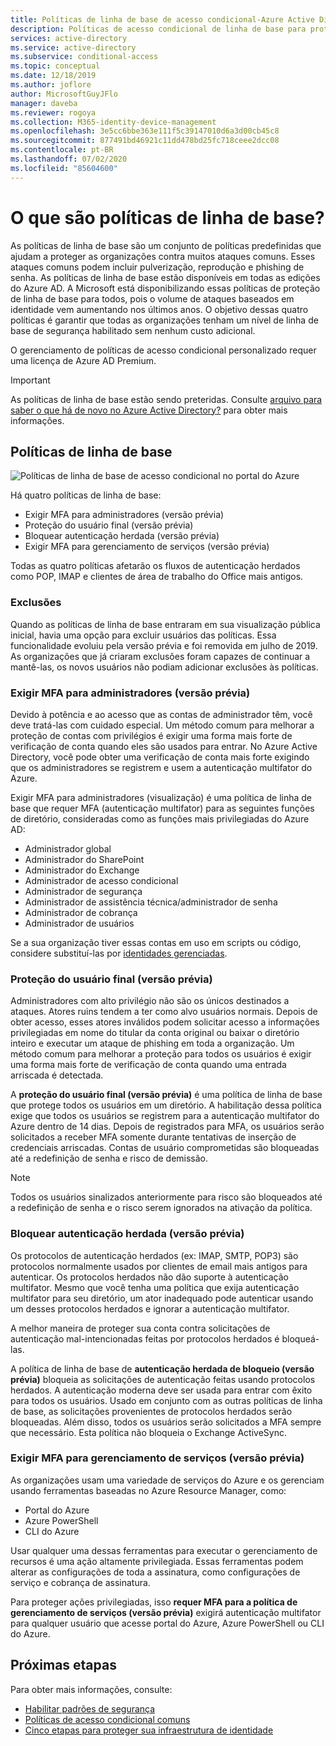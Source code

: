 ```yaml
---
title: Políticas de linha de base de acesso condicional-Azure Active Directory
description: Políticas de acesso condicional de linha de base para proteger as organizações contra ataques comuns
services: active-directory
ms.service: active-directory
ms.subservice: conditional-access
ms.topic: conceptual
ms.date: 12/18/2019
ms.author: joflore
author: MicrosoftGuyJFlo
manager: daveba
ms.reviewer: rogoya
ms.collection: M365-identity-device-management
ms.openlocfilehash: 3e5cc6bbe363e111f5c39147010d6a3d00cb45c8
ms.sourcegitcommit: 877491bd46921c11dd478bd25fc718ceee2dcc08
ms.contentlocale: pt-BR
ms.lasthandoff: 07/02/2020
ms.locfileid: "85604600"
---
```

# <a name="what-are-baseline-policies"></a>O que são políticas de linha de base?

As políticas de linha de base são um conjunto de políticas predefinidas que ajudam a proteger as organizações contra muitos ataques comuns. Esses ataques comuns podem incluir pulverização, reprodução e phishing de senha. As políticas de linha de base estão disponíveis em todas as edições do Azure AD. A Microsoft está disponibilizando essas políticas de proteção de linha de base para todos, pois o volume de ataques baseados em identidade vem aumentando nos últimos anos. O objetivo dessas quatro políticas é garantir que todas as organizações tenham um nível de linha de base de segurança habilitado sem nenhum custo adicional.

O gerenciamento de políticas de acesso condicional personalizado requer uma licença de Azure AD Premium.

> [!IMPORTANT]
> As políticas de linha de base estão sendo preteridas. Consulte [arquivo para saber o que há de novo no Azure Active Directory?](../fundamentals/whats-new-archive.md#replacement-of-baseline-policies-with-security-defaults) para obter mais informações.

## <a name="baseline-policies"></a>Políticas de linha de base

![Políticas de linha de base de acesso condicional no portal do Azure](./media/concept-baseline-protection/conditional-access-baseline-policies.png)

Há quatro políticas de linha de base:

* Exigir MFA para administradores (versão prévia)
* Proteção do usuário final (versão prévia)
* Bloquear autenticação herdada (versão prévia)
* Exigir MFA para gerenciamento de serviços (versão prévia)

Todas as quatro políticas afetarão os fluxos de autenticação herdados como POP, IMAP e clientes de área de trabalho do Office mais antigos.

### <a name="exclusions"></a>Exclusões

Quando as políticas de linha de base entraram em sua visualização pública inicial, havia uma opção para excluir usuários das políticas. Essa funcionalidade evoluiu pela versão prévia e foi removida em julho de 2019. As organizações que já criaram exclusões foram capazes de continuar a mantê-las, os novos usuários não podiam adicionar exclusões às políticas.

### <a name="require-mfa-for-admins-preview"></a>Exigir MFA para administradores (versão prévia)

Devido à potência e ao acesso que as contas de administrador têm, você deve tratá-las com cuidado especial. Um método comum para melhorar a proteção de contas com privilégios é exigir uma forma mais forte de verificação de conta quando eles são usados para entrar. No Azure Active Directory, você pode obter uma verificação de conta mais forte exigindo que os administradores se registrem e usem a autenticação multifator do Azure.

Exigir MFA para administradores (visualização) é uma política de linha de base que requer MFA (autenticação multifator) para as seguintes funções de diretório, consideradas como as funções mais privilegiadas do Azure AD:

* Administrador global
* Administrador do SharePoint
* Administrador do Exchange
* Administrador de acesso condicional
* Administrador de segurança
* Administrador de assistência técnica/administrador de senha
* Administrador de cobrança
* Administrador de usuários

Se a sua organização tiver essas contas em uso em scripts ou código, considere substituí-las por [identidades gerenciadas](../managed-identities-azure-resources/overview.md).

### <a name="end-user-protection-preview"></a>Proteção do usuário final (versão prévia)

Administradores com alto privilégio não são os únicos destinados a ataques. Atores ruins tendem a ter como alvo usuários normais. Depois de obter acesso, esses atores inválidos podem solicitar acesso a informações privilegiadas em nome do titular da conta original ou baixar o diretório inteiro e executar um ataque de phishing em toda a organização. Um método comum para melhorar a proteção para todos os usuários é exigir uma forma mais forte de verificação de conta quando uma entrada arriscada é detectada.

A **proteção do usuário final (versão prévia)** é uma política de linha de base que protege todos os usuários em um diretório. A habilitação dessa política exige que todos os usuários se registrem para a autenticação multifator do Azure dentro de 14 dias. Depois de registrados para MFA, os usuários serão solicitados a receber MFA somente durante tentativas de inserção de credenciais arriscadas. Contas de usuário comprometidas são bloqueadas até a redefinição de senha e risco de demissão. 

> [!NOTE]
> Todos os usuários sinalizados anteriormente para risco são bloqueados até a redefinição de senha e o risco serem ignorados na ativação da política.

### <a name="block-legacy-authentication-preview"></a>Bloquear autenticação herdada (versão prévia)

Os protocolos de autenticação herdados (ex: IMAP, SMTP, POP3) são protocolos normalmente usados por clientes de email mais antigos para autenticar. Os protocolos herdados não dão suporte à autenticação multifator. Mesmo que você tenha uma política que exija autenticação multifator para seu diretório, um ator inadequado pode autenticar usando um desses protocolos herdados e ignorar a autenticação multifator.

A melhor maneira de proteger sua conta contra solicitações de autenticação mal-intencionadas feitas por protocolos herdados é bloqueá-las.

A política de linha de base de **autenticação herdada de bloqueio (versão prévia)** bloqueia as solicitações de autenticação feitas usando protocolos herdados. A autenticação moderna deve ser usada para entrar com êxito para todos os usuários. Usado em conjunto com as outras políticas de linha de base, as solicitações provenientes de protocolos herdados serão bloqueadas. Além disso, todos os usuários serão solicitados a MFA sempre que necessário. Esta política não bloqueia o Exchange ActiveSync.

### <a name="require-mfa-for-service-management-preview"></a>Exigir MFA para gerenciamento de serviços (versão prévia)

As organizações usam uma variedade de serviços do Azure e os gerenciam usando ferramentas baseadas no Azure Resource Manager, como:

* Portal do Azure
* Azure PowerShell
* CLI do Azure

Usar qualquer uma dessas ferramentas para executar o gerenciamento de recursos é uma ação altamente privilegiada. Essas ferramentas podem alterar as configurações de toda a assinatura, como configurações de serviço e cobrança de assinatura.

Para proteger ações privilegiadas, isso **requer MFA para a política de gerenciamento de serviços (versão prévia)** exigirá autenticação multifator para qualquer usuário que acesse portal do Azure, Azure PowerShell ou CLI do Azure.

## <a name="next-steps"></a>Próximas etapas

Para obter mais informações, consulte:

* [Habilitar padrões de segurança](../fundamentals/concept-fundamentals-security-defaults.md)
* [Políticas de acesso condicional comuns](concept-conditional-access-policy-common.md)
* [Cinco etapas para proteger sua infraestrutura de identidade](../../security/fundamentals/steps-secure-identity.md)
